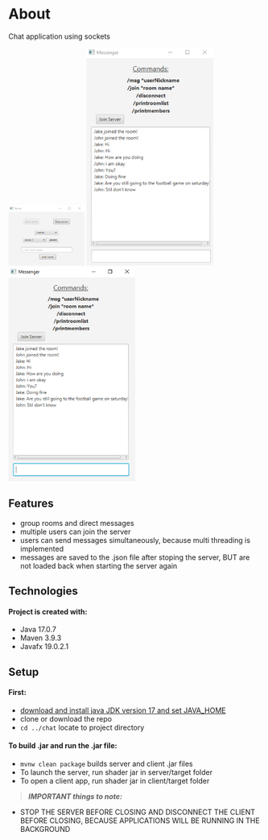 # About

Chat application using sockets

<img src="images/server.PNG" height="30%" width ="30%"> <img src="images/client1.PNG" height="50%" width ="50%"> <img src="images/client2.PNG" height="50%" width ="50%">

## Features
* group rooms and direct messages
* multiple users can join the server
* users can send messages simultaneously, because multi threading is implemented
* messages are saved to the .json file after stoping the server, BUT are not loaded back when starting the server again

## Technologies
#### Project is created with:

* Java 17.0.7
* Maven 3.9.3
* Javafx 19.0.2.1
	
## Setup
#### First:

* [download and install java JDK version 17 and set JAVA_HOME](https://docs.oracle.com/cd/E19182-01/821-0917/inst_jdk_javahome_t/index.html)
* clone or download the repo
* `cd ../chat` locate to project directory

#### To build .jar and run the .jar file:

* `mvnw clean package` builds server and client .jar files
* To launch the server, run shader jar in server/target folder
* To open a client app, run shader jar in client/target folder

>  **_IMPORTANT things to note:_**

* STOP THE SERVER BEFORE CLOSING AND DISCONNECT THE CLIENT BEFORE CLOSING, BECAUSE APPLICATIONS WILL BE RUNNING IN THE BACKGROUND

